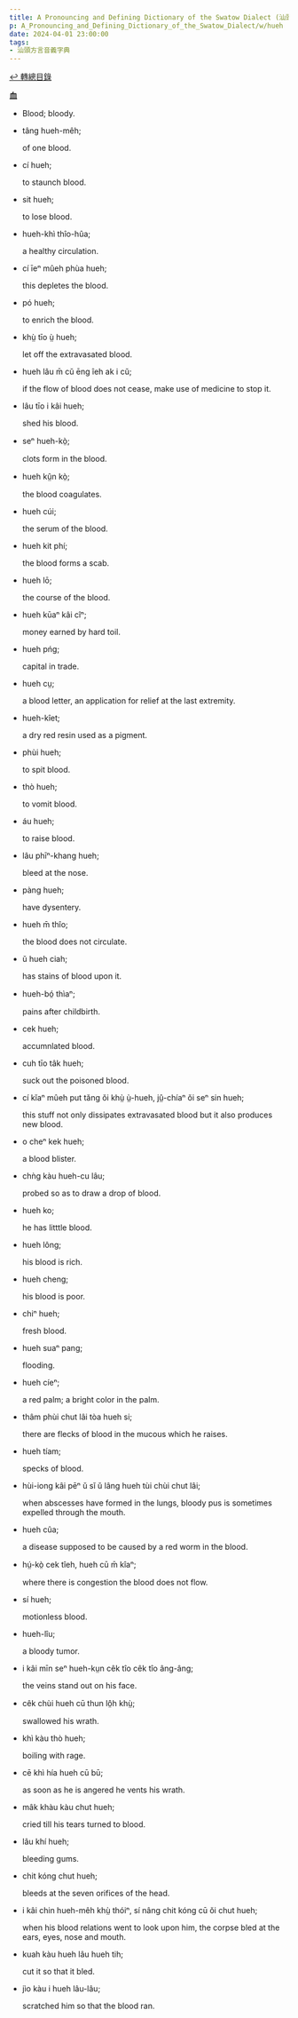 ```yaml
---
title: A Pronouncing and Defining Dictionary of the Swatow Dialect (汕頭方言音義字典) / hueh
p: A_Pronouncing_and_Defining_Dictionary_of_the_Swatow_Dialect/w/hueh
date: 2024-04-01 23:00:00
tags: 
- 汕頭方言音義字典
---
```


[↩️ 轉總目錄](/A_Pronouncing_and_Defining_Dictionary_of_the_Swatow_Dialect)


**血**
- Blood; bloody.

- tâng hueh-mêh;

  of one blood.

- cí hueh;

  to staunch blood.

- sit hueh;

  to lose blood.

- hueh-khì thîo-hûa;

  a healthy circulation.

- cí īeⁿ mûeh phùa hueh;

  this depletes the blood.

- pó hueh;

  to enrich the blood.

- khṳ̀ tīo ṳ̀ hueh;

  let off the extravasated blood.

- hueh lâu m̄ cŭ ēng îeh ak i cŭ;

  if the flow of blood does not cease, make use of medicine to stop it.

- lâu tīo i kâi hueh;

  shed his blood.

- seⁿ hueh-kò̤;

  clots form in the blood.

- hueh kṳ̂n kò̤;

  the blood coagulates.

- hueh cúi;

  the serum of the blood.

- hueh kit phí;

  the blood forms a scab.

- hueh lō;

  the course of the blood.

- hueh kūaⁿ kâi cîⁿ;

  money earned by hard toil.

- hueh pńg;

  capital in trade.

- hueh cṳ;

  a blood letter, an application for relief at the last extremity.

- hueh-kîet;

  a dry red resin used as a pigment.

- phùi hueh;

  to spit blood.

- thò hueh;

  to vomit blood.

- áu hueh;

  to raise blood.

- lâu phīⁿ-khang hueh;

  bleed at the nose.

- pàng hueh;

  have dysentery.

- hueh m̄ thîo;

  the blood does not circulate.

- ŭ hueh ciah;

  has stains of blood upon it.

- hueh-bó̤ thìaⁿ;

  pains after childbirth.

- cek hueh;

  accumnlated blood.

- cuh tīo tâk hueh;

  suck out the poisoned blood.

- cí kĭaⁿ mûeh put tăng ŏi khṳ̀ ṳ̀-hueh, jṳ̂-chíaⁿ ŏi seⁿ sin hueh;

  this stuff not only dissipates extravasated blood but it also produces new blood.

- o cheⁿ kek hueh;

  a blood blister.

- chǹg kàu hueh-cu lâu;

  probed so as to draw a drop of blood.

- hueh ko;

  he has litttle blood.

- hueh lông;

  his blood is rich.

- hueh cheng;

  his blood is poor.

- chiⁿ hueh;

  fresh blood.

- hueh suaⁿ pang;

  flooding.

- hueh cíeⁿ;

  a red palm; a bright color in the palm.

- thâm phùi chut lâi tòa hueh si;

  there are flecks of blood in the mucous which he raises.

- hueh tíam;

  specks of blood.

- hùi-iong kâi pēⁿ ŭ sĭ ŭ lâng hueh tùi chùi chut lâi;

  when abscesses have formed in the lungs, bloody pus is sometimes expelled through the mouth.

- hueh cûa;

  a disease supposed to be caused by a red worm in the blood.

- hṳ́-kò̤ cek tîeh, hueh cū m̄ kîaⁿ;

  where there is congestion the blood does not flow.

- sí hueh;

  motionless blood.

- hueh-lîu;

  a bloody tumor.

- i kâi mīn seⁿ hueh-kṳn cêk tîo cêk tîo âng-âng;

  the veins stand out on his face.

- cêk chùi hueh cū thun lô̤h khṳ̀;

  swallowed his wrath.

- khì kàu thò hueh;

  boiling with rage.

- cē khì hía hueh cū bū;

  as soon as he is angered he vents his wrath.

- mâk khàu kàu chut hueh;

  cried till his tears turned to blood.

- lâu khí hueh;

  bleeding gums.

- chit kóng chut hueh;

  bleeds at the seven orifices of the head.

- i kâi chin hueh-mêh khṳ̀ thóiⁿ, sí nâng chit kóng cū ŏi chut hueh;

  when his blood relations went to look upon him, the corpse bled at the ears, eyes, nose and mouth.

- kuah kàu hueh lâu hueh tih;

  cut it so that it bled.

- jìo kàu i hueh lâu-lâu;

  scratched him so that the blood ran.